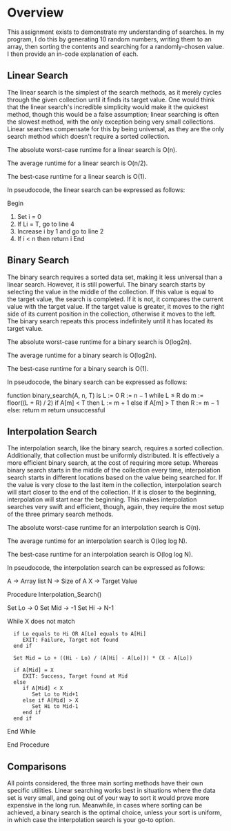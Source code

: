 # Overview
This assignment exists to demonstrate my understanding of searches.
In my program, I do this by generating 10 random numbers, writing them to an array, then sorting the contents and searching for a randomly-chosen value. I then provide an in-code explanation of each.

## Linear Search
The linear search is the simplest of the search methods, as it merely cycles through the given collection until it finds its target value. One would think that the linear search's incredible simplicity would make it the quickest method, though this would be a false assumption; linear searching is often the slowest method, with the only exception being very small collections. Linear searches compensate for this by being universal, as they are the only search method which doesn't require a sorted collection.

The absolute worst-case runtime for a linear search is O(n).

The average runtime for a linear search is O(n/2).

The best-case runtime for a linear search is O(1).

In pseudocode, the linear search can be expressed as follows:

Begin
1) Set i = 0
2) If Li = T, go to line 4
3) Increase i by 1 and go to line 2
4) If i < n then return i
End

## Binary Search
The binary search requires a sorted data set, making it less universal than a linear search. However, it is still powerful. The binary search starts by selecting the value in the middle of the collection. If this value is equal to the target value, the search is completed. If it is not, it compares the current value with the target value. If the target value is greater, it moves to the right side of its current position in the collection, otherwise it moves to the left. The binary search repeats this process indefinitely until it has located its target value.

The absolute worst-case runtime for a binary search is O(log2n).

The average runtime for a binary search is O(log2n).

The best-case runtime for a binary search is O(1).

In pseudocode, the binary search can be expressed as follows:

function binary_search(A, n, T) is
    L := 0
    R := n − 1
    while L ≤ R do
        m := floor((L + R) / 2)
        if A[m] < T then
            L := m + 1
        else if A[m] > T then
            R := m − 1
        else:
            return m
    return unsuccessful

## Interpolation Search
The interpolation search, like the binary search, requires a sorted collection. Additionally, that collection must be uniformly distributed. It is effectively a more efficient binary search, at the cost of requiring more setup. Whereas binary search starts in the middle of the collection every time, interpolation search starts in different locations based on the value being searched for. If the value is very close to the last item in the collection, interpolation search will start closer to the end of the collection. If it is closer to the beginning, interpolation will start near the beginning. This makes interpolation searches very swift and efficient, though, again, they require the most setup of the three primary search methods.

The absolute worst-case runtime for an interpolation search is O(n).

The average runtime for an interpolation search is O(log log N).

The best-case runtime for an interpolation search is O(log log N).

In pseudocode, the interpolation search can be expressed as follows:

A → Array list
N → Size of A
X → Target Value

Procedure Interpolation_Search()

   Set Lo  →  0
   Set Mid → -1
   Set Hi  →  N-1

   While X does not match
   
      if Lo equals to Hi OR A[Lo] equals to A[Hi]
         EXIT: Failure, Target not found
      end if
      
      Set Mid = Lo + ((Hi - Lo) / (A[Hi] - A[Lo])) * (X - A[Lo]) 

      if A[Mid] = X
         EXIT: Success, Target found at Mid
      else 
         if A[Mid] < X
            Set Lo to Mid+1
         else if A[Mid] > X
            Set Hi to Mid-1
         end if
      end if
   End While

End Procedure

## Comparisons
All points considered, the three main sorting methods have their own specific utilities. Linear searching works best in situations where the data set is very small, and going out of your way to sort it would prove more expensive in the long run. Meanwhile, in cases where sorting can be achieved, a binary search is the optimal choice, unless your sort is uniform, in which case the interpolation search is your go-to option.

